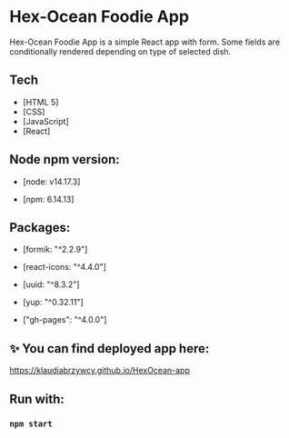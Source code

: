 # Hex-Ocean Foodie App

Hex-Ocean Foodie App is a simple React app with form. Some fields are conditionally rendered depending on type of selected dish.

## Tech

- [HTML 5]
- [CSS]
- [JavaScript]
- [React]

## Node npm version:

- [node: v14.17.3]

- [npm: 6.14.13]

## Packages:

- [formik: "^2.2.9"]

- [react-icons: "^4.4.0"]

- [uuid: "^8.3.2"]

- [yup: "^0.32.11"]

- ["gh-pages": "^4.0.0"]

## ✨ You can find deployed app here:

https://klaudiabrzywcy.github.io/HexOcean-app

## Run with:

### `npm start`
